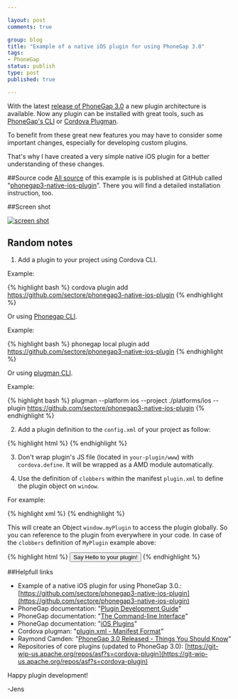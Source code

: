 ```yaml
--- 

layout: post
comments: true

group: blog
title: "Example of a native iOS plugin for using PhoneGap 3.0"
tags: 
- PhoneGap
status: publish
type: post
published: true

---
```


With the latest [release of PhoneGap 3.0](http://phonegap.com/blog/2013/07/19/adobe-phonegap-3.0-released/) a new plugin architecture is available. Now any plugin can be installed
with great tools, such as [PhoneGap's CLI](https://github.com/mwbrooks/phonegap-cli) or [Cordova Plugman](https://github.com/apache/cordova-plugman/).

To benefit from these great new features you may have to consider some important changes, especially for developing custom plugins.

That's why I have created a very simple native iOS plugin for a better understanding of these changes.

<!--more-->

##Source code
[All source](https://github.com/sectore/phonegap3-native-ios-plugin) of this example is is published at GitHub called "[phonegap3-native-ios-plugin](https://github.com/sectore/phonegap3-native-ios-plugin)". There you will find a detailed installation instruction, too.

##Screen shot

[![screen shot](https://raw.github.com/sectore/phonegap3-native-ios-plugin/master/assets/phonegap3-native-ios-plugin-screenshot.png)](https://github.com/sectore/phonegap3-native-ios-plugin)

## Random notes

1) Add a plugin to your project using Cordova CLI.

Example:

{% highlight bash %}
cordova plugin add https://github.com/sectore/phonegap3-native-ios-plugin
{% endhighlight %}

Or using [Phonegap CLI](https://github.com/mwbrooks/phonegap-cli).

Example:

{% highlight bash %}
phonegap local plugin add https://github.com/sectore/phonegap3-native-ios-plugin
{% endhighlight %}

Or using [plugman CLI](https://github.com/apache/cordova-plugman#command-line-usage).

Example:

{% highlight bash %}
plugman --platform ios --project ./platforms/ios --plugin https://github.com/sectore/phonegap3-native-ios-plugin
{% endhighlight %}

2) Add a plugin definition to the `config.xml` of your project as follow:

{% highlight html %}
  <feature name="MyPlugin">
      <param name="ios-package" value="MyPlugin" />
  </feature>
{% endhighlight %}


3) Don't wrap plugin's JS file (located in `your-plugin/www`) with `cordova.define`. It will be wrapped as a AMD module automatically.


4) Use the definition of `clobbers` within the manifest `plugin.xml` to define the plugin object on `window`.

For example:

{% highlight xml %}
<js-module src="www/MyPlugin.js" name="MyPlugin">
   <clobbers target="myPlugin" />
</js-module>
{% endhighlight %}

This will create an Object `window.myPlugin` to access the plugin globally. So you can reference to the plugin from everywhere in your code. In case of the `clobbers` definition of `MyPlugin` example above:

{% highlight html %}
<button onclick="myPlugin.sayHello();">Say Hello to your plugin!</button>
{% endhighlight %}


##Helpfull links

- Example of a native iOS plugin for using PhoneGap 3.0.: [https://github.com/sectore/phonegap3-native-ios-plugin](https://github.com/sectore/phonegap3-native-ios-plugin)
- PhoneGap documentation: "[Plugin Development Guide](http://docs.phonegap.com/en/3.0.0/guide_hybrid_plugins_index.md.html#Plugin%20Development%20Guide)"
- PhoneGap documentation: "[The Command-line Interface](http://docs.phonegap.com/en/3.0.0/guide_cli_index.md.html#The%20Command-line%20Interface)"
- PhoneGap documentation: "[iOS Plugins](http://docs.phonegap.com/en/3.0.0/guide_platforms_ios_plugin.md.html#iOS%20Plugins)"
- Cordova plugman: "[plugin.xml - Manifest Format]( https://github.com/apache/cordova-plugman/blob/master/plugin_spec.md)"
- Raymond Camden: "[PhoneGap 3.0 Released - Things You Should Know](http://www.raymondcamden.com/index.cfm/2013/7/19/PhoneGap-30-Released--Things-You-Should-Know)"
- Repositories of core plugins (updated to PhoneGap 3.0): [https://git-wip-us.apache.org/repos/asf?s=cordova-plugin](https://git-wip-us.apache.org/repos/asf?s=cordova-plugin)

Happy plugin development!

-Jens